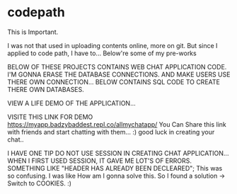 # codepath
This is Important. 

I was not that used in uploading contents online, more on git. But since I applied to code path, I have to... Below're some of my pre-works

BELOW OF THESE PROJECTS CONTAINS WEB CHAT APPLICATION CODE. I'M GONNA ERASE THE DATABASE CONNECTIONS. AND MAKE USERS USE THERE OWN CONNECTION... BELOW CONTAINS SQL CODE TO CREATE THERE OWN DATABASES.



VIEW A LIFE DEMO OF THE APPLICATION...

VISITE THIS LINK FOR DEMO https://myapp.badzybaddest.repl.co/allmychatapp/
You Can Share this link with friends and start chatting with them... :) good luck in creating your chat.. 

I HAVE ONE TIP 
DO NOT USE SESSION IN CREATING CHAT APPLICATION... WHEN I FIRST USED SESSION, IT GAVE ME LOT'S OF ERRORS. SOMETHING LIKE "HEADER HAS ALREADY BEEN DECLEARED"; This was so confusing. I was like How am I gonna solve this. So I found a solution -> Switch to COOKIES. :)
